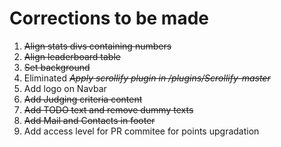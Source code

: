 # Corrections to be made

1. ~~Align stats divs containing numbers~~
2. ~~Align leaderboard table~~
3. ~~Set background~~
4. Eliminated ~~*Apply scrollify plugin in /plugins/Scrollify-master*~~
5. Add logo on Navbar
6. ~~Add Judging criteria content~~
7. ~~Add TODO text and remove dummy texts~~
8. ~~Add Mail and Contacts in footer~~
9. Add access level for PR commitee for points upgradation
